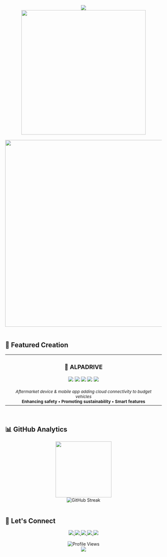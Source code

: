 <div align="center">
  <img src="https://capsule-render.vercel.app/api?type=waving&color=0:83a4d4,100:b6fbff&height=200&section=header&text=Muhammed%20Ijas&fontSize=40&fontColor=fff&animation=twinkling" />
</div>

<div align="center">
  <img src="https://user-images.githubusercontent.com/74038190/212284100-561aa473-3905-4a80-b561-0d28506553ee.gif" width="400" />
</div>
<br/>

<div align="center">
  <img src="https://user-images.githubusercontent.com/74038190/225813708-98b745f2-7d22-48cf-9150-083f1b00d6c9.gif" width="600" />
</div>
<br/>

## 🌟 Featured Creation

<div align="center">
  <table>
    <tr>
      <td align="center">
        <h3>🚗 ALPADRIVE</h3>
        <img src="https://img.shields.io/badge/JavaScript-F7DF1E?style=flat-square&logo=javascript&logoColor=black" />
        <img src="https://img.shields.io/badge/Rust-000000?style=flat-square&logo=rust&logoColor=white" />
        <img src="https://img.shields.io/badge/React%20Native-61DAFB?style=flat-square&logo=react&logoColor=black" />
        <img src="https://img.shields.io/badge/MongoDB-47A248?style=flat-square&logo=mongodb&logoColor=white" />
        <img src="https://img.shields.io/badge/AWS-232F3E?style=flat-square&logo=amazon-aws&logoColor=white" />
        <br/><br/>
        <sub><i>Aftermarket device & mobile app adding cloud connectivity to budget vehicles</i></sub>
        <br/>
        <sub><b>Enhancing safety • Promoting sustainability • Smart features</b></sub>
      </td>
    </tr>
  </table>
</div>

<br/>

## 📊 **GitHub Analytics**

<div align="center">
  <img height="180em" src="https://github-readme-stats.vercel.app/api/top-langs/?username=Muhammedijas981&layout=compact&langs_count=8&theme=react&bg_color=0d1117&title_color=58a6ff&text_color=c9d1d9&icon_color=58a6ff&border_color=30363d"/>
</div>

<div align="center">
  <img src="https://github-readme-streak-stats.herokuapp.com/?user=Muhammedijas981&theme=react&background=0d1117&stroke=58a6ff&ring=58a6ff&fire=f85149&currStreakLabel=c9d1d9&sideNums=c9d1d9&currStreakNum=58a6ff&dates=c9d1d9&sideLabels=c9d1d9&border=30363d" alt="GitHub Streak" />
</div>

<br/>

## 🤝 **Let's Connect**

<div align="center">
  <a href="https://ijas.vercel.app/">
    <img src="https://img.shields.io/badge/Portfolio-FF5722?style=for-the-badge&logo=google-chrome&logoColor=white" />
  </a>
  <a href="https://www.linkedin.com/in/muhammed-ijas-27544b1b6/">
    <img src="https://img.shields.io/badge/LinkedIn-0077B5?style=for-the-badge&logo=linkedin&logoColor=white" />
  </a>
  <a href="https://github.com/Muhammedijas981">
    <img src="https://img.shields.io/badge/GitHub-100000?style=for-the-badge&logo=github&logoColor=white" />
  </a>
  <a href="mailto:muhammedijas981@gmail.com">
    <img src="https://img.shields.io/badge/Email-D14836?style=for-the-badge&logo=gmail&logoColor=white" />
  </a>
  <a href="https://wa.me/919746602534">
    <img src="https://img.shields.io/badge/WhatsApp-25D366?style=for-the-badge&logo=whatsapp&logoColor=white" />
  </a>
</div>

<br/>

<div align="center">
  <img src="https://komarev.com/ghpvc/?username=Muhammedijas981&label=Profile%20Views&color=58a6ff&style=flat-square" alt="Profile Views" />
</div>

<div align="center">
  <img src="https://capsule-render.vercel.app/api?type=waving&color=0:83a4d4,100:b6fbff&height=120&section=footer" />
</div>
